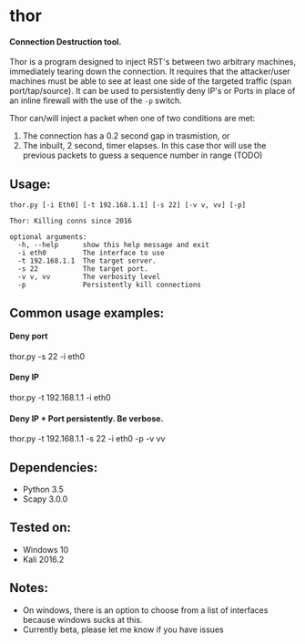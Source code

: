 # thor
#### Connection Destruction tool.
Thor is a program designed to inject RST's between two arbitrary machines, immediately tearing down the connection. It requires that the attacker/user machines must be able to see at least one side of the targeted traffic (span port/tap/source). It can be used to persistently deny IP's or Ports in place of an inline firewall with the use of the `-p` switch.

Thor can/will inject a packet when one of two conditions are met:

1. The connection has a 0.2 second gap in trasmistion, or
2. The inbuilt, 2 second, timer elapses. In this case thor will use the previous packets to guess a sequence number in range (TODO)
    
## Usage:
```
thor.py [-i Eth0] [-t 192.168.1.1] [-s 22] [-v v, vv] [-p]

Thor: Killing conns since 2016

optional arguments:
  -h, --help      show this help message and exit
  -i eth0         The interface to use
  -t 192.168.1.1  The target server.
  -s 22           The target port.
  -v v, vv        The verbosity level
  -p              Persistently kill connections
```
  
## Common usage examples:
  
#### Deny port 
  thor.py -s 22 -i eth0
  
#### Deny IP
  thor.py -t 192.168.1.1 -i eth0
  
#### Deny IP + Port persistently. Be verbose.
  thor.py -t 192.168.1.1 -s 22 -i eth0 -p -v vv

## Dependencies:
* Python 3.5
* Scapy 3.0.0
    
## Tested on:
* Windows 10
* Kali 2016.2

## Notes:
  * On windows, there is an option to choose from a list of interfaces because windows sucks at this.
  * Currently beta, please let me know if you have issues

  
